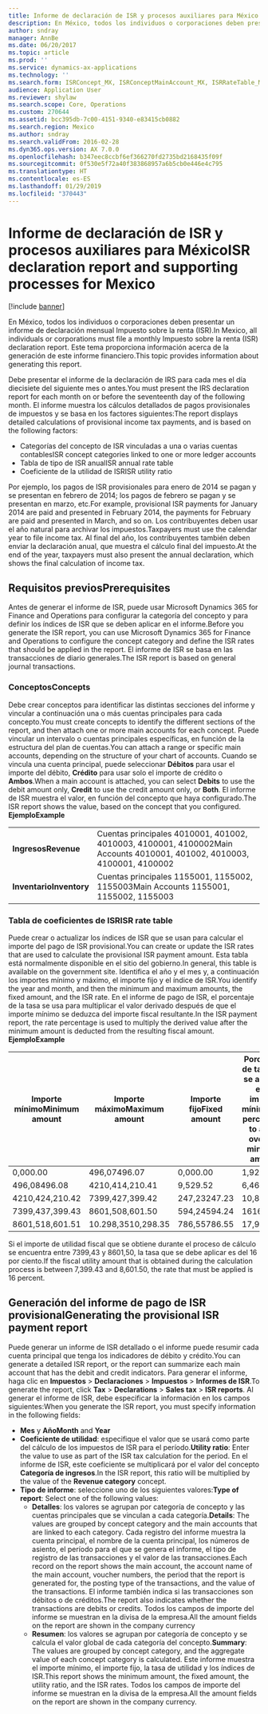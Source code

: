 ```yaml
---
title: Informe de declaración de ISR y procesos auxiliares para México
description: En México, todos los individuos o corporaciones deben presentar un informe de declaración mensual Impuesto sobre la renta (ISR). Este tema proporciona información acerca de la generación de este informe financiero.
author: sndray
manager: AnnBe
ms.date: 06/20/2017
ms.topic: article
ms.prod: ''
ms.service: dynamics-ax-applications
ms.technology: ''
ms.search.form: ISRConcept_MX, ISRConceptMainAccount_MX, ISRRateTable_MX
audience: Application User
ms.reviewer: shylaw
ms.search.scope: Core, Operations
ms.custom: 270644
ms.assetid: bcc395db-7c00-4151-9340-e83415cb0882
ms.search.region: Mexico
ms.author: sndray
ms.search.validFrom: 2016-02-28
ms.dyn365.ops.version: AX 7.0.0
ms.openlocfilehash: b347eec8ccbf6ef366270fd2735bd2168435f09f
ms.sourcegitcommit: 0f530e5f72a40f383868957a6b5cb0e446e4c795
ms.translationtype: HT
ms.contentlocale: es-ES
ms.lasthandoff: 01/29/2019
ms.locfileid: "370443"
---
```

# <a name="isr-declaration-report-and-supporting-processes-for-mexico"></a><span data-ttu-id="00d4b-104">Informe de declaración de ISR y procesos auxiliares para México</span><span class="sxs-lookup"><span data-stu-id="00d4b-104">ISR declaration report and supporting processes for Mexico</span></span>

[!include [banner](../includes/banner.md)]

<span data-ttu-id="00d4b-105">En México, todos los individuos o corporaciones deben presentar un informe de declaración mensual Impuesto sobre la renta (ISR).</span><span class="sxs-lookup"><span data-stu-id="00d4b-105">In Mexico, all individuals or corporations must file a monthly Impuesto sobre la renta (ISR) declaration report.</span></span> <span data-ttu-id="00d4b-106">Este tema proporciona información acerca de la generación de este informe financiero.</span><span class="sxs-lookup"><span data-stu-id="00d4b-106">This topic provides information about generating this report.</span></span>

<span data-ttu-id="00d4b-107">Debe presentar el informe de la declaración de IRS para cada mes el día diecisiete del siguiente mes o antes.</span><span class="sxs-lookup"><span data-stu-id="00d4b-107">You must present the IRS declaration report for each month on or before the seventeenth day of the following month.</span></span> <span data-ttu-id="00d4b-108">El informe muestra los cálculos detallados de pagos provisionales de impuestos y se basa en los factores siguientes:</span><span class="sxs-lookup"><span data-stu-id="00d4b-108">The report displays detailed calculations of provisional income tax payments, and is based on the following factors:</span></span>

-   <span data-ttu-id="00d4b-109">Categorías del concepto de ISR vinculadas a una o varias cuentas contables</span><span class="sxs-lookup"><span data-stu-id="00d4b-109">ISR concept categories linked to one or more ledger accounts</span></span>
-   <span data-ttu-id="00d4b-110">Tabla de tipo de ISR anual</span><span class="sxs-lookup"><span data-stu-id="00d4b-110">ISR annual rate table</span></span>
-   <span data-ttu-id="00d4b-111">Coeficiente de la utilidad de ISR</span><span class="sxs-lookup"><span data-stu-id="00d4b-111">ISR utility ratio</span></span>

<span data-ttu-id="00d4b-112">Por ejemplo, los pagos de ISR provisionales para enero de 2014 se pagan y se presentan en febrero de 2014; los pagos de febrero se pagan y se presentan en marzo, etc.</span><span class="sxs-lookup"><span data-stu-id="00d4b-112">For example, provisional ISR payments for January 2014 are paid and presented in February 2014, the payments for February are paid and presented in March, and so on.</span></span> <span data-ttu-id="00d4b-113">Los contribuyentes deben usar el año natural para archivar los impuestos.</span><span class="sxs-lookup"><span data-stu-id="00d4b-113">Taxpayers must use the calendar year to file income tax.</span></span> <span data-ttu-id="00d4b-114">Al final del año, los contribuyentes también deben enviar la declaración anual, que muestra el cálculo final del impuesto.</span><span class="sxs-lookup"><span data-stu-id="00d4b-114">At the end of the year, taxpayers must also present the annual declaration, which shows the final calculation of income tax.</span></span>

## <a name="prerequisites"></a><span data-ttu-id="00d4b-115">Requisitos previos</span><span class="sxs-lookup"><span data-stu-id="00d4b-115">Prerequisites</span></span>
<span data-ttu-id="00d4b-116">Antes de generar el informe de ISR, puede usar Microsoft Dynamics 365 for Finance and Operations para configurar la categoría del concepto y para definir los índices de ISR que se deben aplicar en el informe.</span><span class="sxs-lookup"><span data-stu-id="00d4b-116">Before you generate the ISR report, you can use Microsoft Dynamics 365 for Finance and Operations to configure the concept category and define the ISR rates that should be applied in the report.</span></span> <span data-ttu-id="00d4b-117">El informe de ISR se basa en las transacciones de diario generales.</span><span class="sxs-lookup"><span data-stu-id="00d4b-117">The ISR report is based on general journal transactions.</span></span>

### <a name="concepts"></a><span data-ttu-id="00d4b-118">Conceptos</span><span class="sxs-lookup"><span data-stu-id="00d4b-118">Concepts</span></span>

<span data-ttu-id="00d4b-119">Debe crear conceptos para identificar las distintas secciones del informe y vincular a continuación una o más cuentas principales para cada concepto.</span><span class="sxs-lookup"><span data-stu-id="00d4b-119">You must create concepts to identify the different sections of the report, and then attach one or more main accounts for each concept.</span></span> <span data-ttu-id="00d4b-120">Puede vincular un intervalo o cuentas principales específicas, en función de la estructura del plan de cuentas.</span><span class="sxs-lookup"><span data-stu-id="00d4b-120">You can attach a range or specific main accounts, depending on the structure of your chart of accounts.</span></span> <span data-ttu-id="00d4b-121">Cuando se vincula una cuenta principal, puede seleccionar **Débitos** para usar el importe del débito, **Crédito** para usar solo el importe de crédito o **Ambos**.</span><span class="sxs-lookup"><span data-stu-id="00d4b-121">When a main account is attached, you can select **Debits** to use the debit amount only, **Credit** to use the credit amount only, or **Both**.</span></span> <span data-ttu-id="00d4b-122">El informe de ISR muestra el valor, en función del concepto que haya configurado.</span><span class="sxs-lookup"><span data-stu-id="00d4b-122">The ISR report shows the value, based on the concept that you configured.</span></span> <span data-ttu-id="00d4b-123">**Ejemplo**</span><span class="sxs-lookup"><span data-stu-id="00d4b-123">**Example**</span></span>

|               |                                                          |
|---------------|----------------------------------------------------------|
| <span data-ttu-id="00d4b-124">**Ingresos**</span><span class="sxs-lookup"><span data-stu-id="00d4b-124">**Revenue**</span></span>   | <span data-ttu-id="00d4b-125">Cuentas principales 4010001, 401002, 4010003, 4100001, 4100002</span><span class="sxs-lookup"><span data-stu-id="00d4b-125">Main Accounts 4010001, 401002, 4010003, 4100001, 4100002</span></span> |
| <span data-ttu-id="00d4b-126">**Inventario**</span><span class="sxs-lookup"><span data-stu-id="00d4b-126">**Inventory**</span></span> | <span data-ttu-id="00d4b-127">Cuentas principales 1155001, 1155002, 1155003</span><span class="sxs-lookup"><span data-stu-id="00d4b-127">Main Accounts 1155001, 1155002, 1155003</span></span>                  |

### <a name="isr-rate-table"></a><span data-ttu-id="00d4b-128">Tabla de coeficientes de ISR</span><span class="sxs-lookup"><span data-stu-id="00d4b-128">ISR rate table</span></span>

<span data-ttu-id="00d4b-129">Puede crear o actualizar los índices de ISR que se usan para calcular el importe del pago de ISR provisional.</span><span class="sxs-lookup"><span data-stu-id="00d4b-129">You can create or update the ISR rates that are used to calculate the provisional ISR payment amount.</span></span> <span data-ttu-id="00d4b-130">Esta tabla está normalmente disponible en el sitio del gobierno.</span><span class="sxs-lookup"><span data-stu-id="00d4b-130">In general, this table is available on the government site.</span></span> <span data-ttu-id="00d4b-131">Identifica el año y el mes y, a continuación los importes mínimo y máximo, el importe fijo y el índice de ISR.</span><span class="sxs-lookup"><span data-stu-id="00d4b-131">You identify the year and month, and then the minimum and maximum amounts, the fixed amount, and the ISR rate.</span></span> <span data-ttu-id="00d4b-132">En el informe de pago de ISR, el porcentaje de la tasa se usa para multiplicar el valor derivado después de que el importe mínimo se deduzca del importe fiscal resultante.</span><span class="sxs-lookup"><span data-stu-id="00d4b-132">In the ISR payment report, the rate percentage is used to multiply the derived value after the minimum amount is deducted from the resulting fiscal amount.</span></span> <span data-ttu-id="00d4b-133">**Ejemplo**</span><span class="sxs-lookup"><span data-stu-id="00d4b-133">**Example**</span></span>

| <span data-ttu-id="00d4b-134">Importe mínimo</span><span class="sxs-lookup"><span data-stu-id="00d4b-134">Minimum amount</span></span> | <span data-ttu-id="00d4b-135">Importe máximo</span><span class="sxs-lookup"><span data-stu-id="00d4b-135">Maximum amount</span></span> | <span data-ttu-id="00d4b-136">Importe fijo</span><span class="sxs-lookup"><span data-stu-id="00d4b-136">Fixed amount</span></span> | <span data-ttu-id="00d4b-137">Porcentaje de tasa que se aplicará en el importe mínimo</span><span class="sxs-lookup"><span data-stu-id="00d4b-137">Rate percentage to apply over the minimum amount</span></span> |
|----------------|----------------|--------------|--------------------------------------------------|
| <span data-ttu-id="00d4b-138">0,00</span><span class="sxs-lookup"><span data-stu-id="00d4b-138">0.00</span></span>           | <span data-ttu-id="00d4b-139">496,07</span><span class="sxs-lookup"><span data-stu-id="00d4b-139">496.07</span></span>         | <span data-ttu-id="00d4b-140">0,00</span><span class="sxs-lookup"><span data-stu-id="00d4b-140">0.00</span></span>         | <span data-ttu-id="00d4b-141">1,92</span><span class="sxs-lookup"><span data-stu-id="00d4b-141">1.92</span></span>                                             |
| <span data-ttu-id="00d4b-142">496,08</span><span class="sxs-lookup"><span data-stu-id="00d4b-142">496.08</span></span>         | <span data-ttu-id="00d4b-143">4210,41</span><span class="sxs-lookup"><span data-stu-id="00d4b-143">4,210.41</span></span>       | <span data-ttu-id="00d4b-144">9,52</span><span class="sxs-lookup"><span data-stu-id="00d4b-144">9.52</span></span>         | <span data-ttu-id="00d4b-145">6,4</span><span class="sxs-lookup"><span data-stu-id="00d4b-145">6.4</span></span>                                              |
| <span data-ttu-id="00d4b-146">4210,42</span><span class="sxs-lookup"><span data-stu-id="00d4b-146">4,210.42</span></span>       | <span data-ttu-id="00d4b-147">7399,42</span><span class="sxs-lookup"><span data-stu-id="00d4b-147">7,399.42</span></span>       | <span data-ttu-id="00d4b-148">247,23</span><span class="sxs-lookup"><span data-stu-id="00d4b-148">247.23</span></span>       | <span data-ttu-id="00d4b-149">10,88</span><span class="sxs-lookup"><span data-stu-id="00d4b-149">10.88</span></span>                                            |
| <span data-ttu-id="00d4b-150">7399,43</span><span class="sxs-lookup"><span data-stu-id="00d4b-150">7,399.43</span></span>       | <span data-ttu-id="00d4b-151">8601,50</span><span class="sxs-lookup"><span data-stu-id="00d4b-151">8,601.50</span></span>       | <span data-ttu-id="00d4b-152">594,24</span><span class="sxs-lookup"><span data-stu-id="00d4b-152">594.24</span></span>       | <span data-ttu-id="00d4b-153">16</span><span class="sxs-lookup"><span data-stu-id="00d4b-153">16</span></span>                                               |
| <span data-ttu-id="00d4b-154">8601,51</span><span class="sxs-lookup"><span data-stu-id="00d4b-154">8,601.51</span></span>       | <span data-ttu-id="00d4b-155">10.298,35</span><span class="sxs-lookup"><span data-stu-id="00d4b-155">10,298.35</span></span>      | <span data-ttu-id="00d4b-156">786,55</span><span class="sxs-lookup"><span data-stu-id="00d4b-156">786.55</span></span>       | <span data-ttu-id="00d4b-157">17,92</span><span class="sxs-lookup"><span data-stu-id="00d4b-157">17.92</span></span>                                            |

<span data-ttu-id="00d4b-158">Si el importe de utilidad fiscal que se obtiene durante el proceso de cálculo se encuentra entre 7399,43 y 8601,50, la tasa que se debe aplicar es del 16 por ciento.</span><span class="sxs-lookup"><span data-stu-id="00d4b-158">If the fiscal utility amount that is obtained during the calculation process is between 7,399.43 and 8,601.50, the rate that must be applied is 16 percent.</span></span>

## <a name="generating-the-provisional-isr-payment-report"></a><span data-ttu-id="00d4b-159">Generación del informe de pago de ISR provisional</span><span class="sxs-lookup"><span data-stu-id="00d4b-159">Generating the provisional ISR payment report</span></span>
<span data-ttu-id="00d4b-160">Puede generar un informe de ISR detallado o el informe puede resumir cada cuenta principal que tenga los indicadores de débito y crédito.</span><span class="sxs-lookup"><span data-stu-id="00d4b-160">You can generate a detailed ISR report, or the report can summarize each main account that has the debit and credit indicators.</span></span> <span data-ttu-id="00d4b-161">Para generar el informe, haga clic en **Impuestos** &gt; **Declaraciones** &gt; **Impuestos** &gt; **Informes de ISR**.</span><span class="sxs-lookup"><span data-stu-id="00d4b-161">To generate the report, click **Tax** &gt; **Declarations** &gt; **Sales tax** &gt; **ISR reports**.</span></span> <span data-ttu-id="00d4b-162">Al generar el informe de ISR, debe especificar la información en los campos siguientes:</span><span class="sxs-lookup"><span data-stu-id="00d4b-162">When you generate the ISR report, you must specify information in the following fields:</span></span>

-   <span data-ttu-id="00d4b-163">**Mes** y **Año**</span><span class="sxs-lookup"><span data-stu-id="00d4b-163">**Month** and **Year**</span></span>
-   <span data-ttu-id="00d4b-164">**Coeficiente de utilidad**: especifique el valor que se usará como parte del cálculo de los impuestos de ISR para el período.</span><span class="sxs-lookup"><span data-stu-id="00d4b-164">**Utility ratio**: Enter the value to use as part of the ISR tax calculation for the period.</span></span> <span data-ttu-id="00d4b-165">En el informe de ISR, este coeficiente se multiplicará por el valor del concepto **Categoría de ingresos**.</span><span class="sxs-lookup"><span data-stu-id="00d4b-165">In the ISR report, this ratio will be multiplied by the value of the **Revenue category** concept.</span></span>
-   <span data-ttu-id="00d4b-166">**Tipo de informe**: seleccione uno de los siguientes valores:</span><span class="sxs-lookup"><span data-stu-id="00d4b-166">**Type of report**: Select one of the following values:</span></span>
    -   <span data-ttu-id="00d4b-167">**Detalles**: los valores se agrupan por categoría de concepto y las cuentas principales que se vinculan a cada categoría.</span><span class="sxs-lookup"><span data-stu-id="00d4b-167">**Details**: The values are grouped by concept category and the main accounts that are linked to each category.</span></span> <span data-ttu-id="00d4b-168">Cada registro del informe muestra la cuenta principal, el nombre de la cuenta principal, los números de asiento, el período para el que se genera el informe, el tipo de registro de las transacciones y el valor de las transacciones.</span><span class="sxs-lookup"><span data-stu-id="00d4b-168">Each record on the report shows the main account, the account name of the main account, voucher numbers, the period that the report is generated for, the posting type of the transactions, and the value of the transactions.</span></span> <span data-ttu-id="00d4b-169">El informe también indica si las transacciones son débitos o de créditos.</span><span class="sxs-lookup"><span data-stu-id="00d4b-169">The report also indicates whether the transactions are debits or credits.</span></span> <span data-ttu-id="00d4b-170">Todos los campos de importe del informe se muestran en la divisa de la empresa.</span><span class="sxs-lookup"><span data-stu-id="00d4b-170">All the amount fields on the report are shown in the company currency</span></span>
    -   <span data-ttu-id="00d4b-171">**Resumen**: los valores se agrupan por categoría de concepto y se calcula el valor global de cada categoría del concepto.</span><span class="sxs-lookup"><span data-stu-id="00d4b-171">**Summary**: The values are grouped by concept category, and the aggregate value of each concept category is calculated.</span></span> <span data-ttu-id="00d4b-172">Este informe muestra el importe mínimo, el importe fijo, la tasa de utilidad y los índices de ISR.</span><span class="sxs-lookup"><span data-stu-id="00d4b-172">This report shows the minimum amount, the fixed amount, the utility ratio, and the ISR rates.</span></span> <span data-ttu-id="00d4b-173">Todos los campos de importe del informe se muestran en la divisa de la empresa.</span><span class="sxs-lookup"><span data-stu-id="00d4b-173">All the amount fields on the report are shown in the company currency.</span></span>




